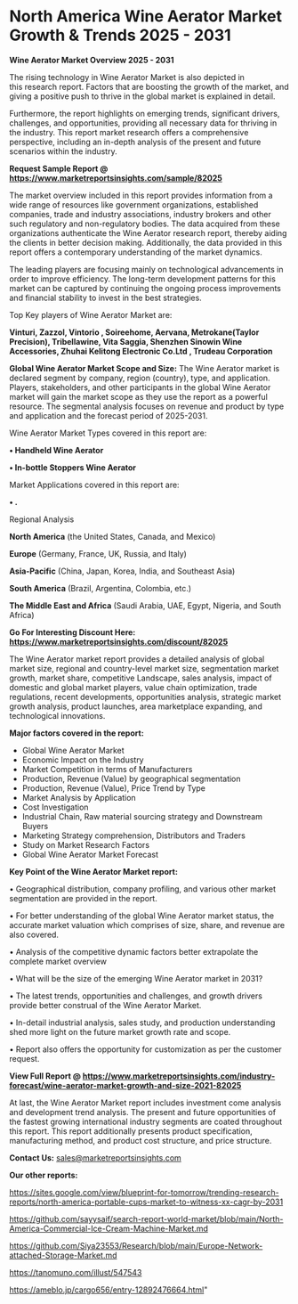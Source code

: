 # North America Wine Aerator Market Growth & Trends 2025 - 2031

<Strong> Wine Aerator Market Overview 2025 - 2031</strong>

The rising technology in Wine Aerator Market is also depicted in this research report. Factors that are boosting the growth of the market, and giving a positive push to thrive in the global market is explained in detail.

Furthermore, the report highlights on emerging trends, significant drivers, challenges, and opportunities, providing all necessary data for thriving in the industry. This report market research offers a comprehensive perspective, including an in-depth analysis of the present and future scenarios within the industry.

<strong>Request Sample Report @ <a href=https://www.marketreportsinsights.com/sample/82025>https://www.marketreportsinsights.com/sample/82025</a></strong>

The market overview included in this report provides information from a wide range of resources like government organizations, established companies, trade and industry associations, industry brokers and other such regulatory and non-regulatory bodies. The data acquired from these organizations authenticate the Wine Aerator research report, thereby aiding the clients in better decision making. Additionally, the data provided in this report offers a contemporary understanding of the market dynamics.

The leading players are focusing mainly on technological advancements in order to improve efficiency. The long-term development patterns for this market can be captured by continuing the ongoing process improvements and financial stability to invest in the best strategies.

Top Key players of Wine Aerator Market are:

<strong>Vinturi, Zazzol, Vintorio , Soireehome, Aervana, Metrokane(Taylor Precision), Tribellawine, Vita Saggia, Shenzhen Sinowin Wine Accessories, Zhuhai Kelitong Electronic Co.Ltd , Trudeau Corporation</strong>

<strong><b>Global Wine Aerator Market Scope and Size:</b></strong>
The Wine Aerator market is declared segment by company, region (country), type, and application. Players, stakeholders, and other participants in the global Wine Aerator market will gain the market scope as they use the report as a powerful resource. The segmental analysis focuses on revenue and product by type and application and the forecast period of 2025-2031.

Wine Aerator Market Types covered in this report are:

<strong>• Handheld Wine Aerator

• In-bottle Stoppers Wine Aerator</strong>

Market Applications covered in this report are:

<strong>• .</strong> 

Regional Analysis

<strong>North America</strong> (the United States, Canada, and Mexico)

<strong>Europe</strong> (Germany, France, UK, Russia, and Italy)

<strong>Asia-Pacific</strong> (China, Japan, Korea, India, and Southeast Asia)

<strong>South America</strong> (Brazil, Argentina, Colombia, etc.)

<strong>The Middle East and Africa</strong> (Saudi Arabia, UAE, Egypt, Nigeria, and South Africa)

<strong>Go For Interesting Discount Here: <a href=https://www.marketreportsinsights.com/discount/82025>https://www.marketreportsinsights.com/discount/82025</a></strong>

The Wine Aerator market report provides a detailed analysis of global market size, regional and country-level market size, segmentation market growth, market share, competitive Landscape, sales analysis, impact of domestic and global market players, value chain optimization, trade regulations, recent developments, opportunities analysis, strategic market growth analysis, product launches, area marketplace expanding, and technological innovations.

<strong><b>Major factors covered in the report:</b></strong>
<ul>
  <li>Global Wine Aerator Market </li>
  <li>Economic Impact on the Industry</li>
  <li>Market Competition in terms of Manufacturers</li>
  <li>Production, Revenue (Value) by geographical segmentation</li>
  <li>Production, Revenue (Value), Price Trend by Type</li>
  <li>Market Analysis by Application</li>
  <li>Cost Investigation</li>
  <li>Industrial Chain, Raw material sourcing strategy and Downstream Buyers</li>
  <li>Marketing Strategy comprehension, Distributors and Traders</li>
  <li>Study on Market Research Factors</li>
  <li>Global Wine Aerator Market Forecast</li>
</ul>

<strong><b>Key Point of the Wine Aerator Market report:</b></strong>

• Geographical distribution, company profiling, and various other market segmentation are provided in the report.

• For better understanding of the global Wine Aerator market status, the accurate market valuation which comprises of size, share, and revenue are also covered.

• Analysis of the competitive dynamic factors better extrapolate the complete market overview

• What will be the size of the emerging Wine Aerator market in 2031?

• The latest trends, opportunities and challenges, and growth drivers provide better construal of the Wine Aerator Market.

• In-detail industrial analysis, sales study, and production understanding shed more light on the future market growth rate and scope.

• Report also offers the opportunity for customization as per the customer request.

<strong><b>View Full Report @ <a href=https://www.marketreportsinsights.com/industry-forecast/wine-aerator-market-growth-and-size-2021-82025>https://www.marketreportsinsights.com/industry-forecast/wine-aerator-market-growth-and-size-2021-82025</a></b></strong>


At last, the Wine Aerator Market report includes investment come analysis and development trend analysis. The present and future opportunities of the fastest growing international industry segments are coated throughout this report. This report additionally presents product specification, manufacturing method, and product cost structure, and price structure.

<strong>Contact Us:</strong>
sales@marketreportsinsights.com

<strong>Our other reports:</strong>

<a href=https://sites.google.com/view/blueprint-for-tomorrow/trending-research-reports/north-america-portable-cups-market-to-witness-xx-cagr-by-2031>https://sites.google.com/view/blueprint-for-tomorrow/trending-research-reports/north-america-portable-cups-market-to-witness-xx-cagr-by-2031</a>

<a href=https://github.com/sayysaif/search-report-world-market/blob/main/North-America-Commercial-Ice-Cream-Machine-Market.md>https://github.com/sayysaif/search-report-world-market/blob/main/North-America-Commercial-Ice-Cream-Machine-Market.md</a>

<a href=https://github.com/Siya23553/Research/blob/main/Europe-Network-attached-Storage-Market.md>https://github.com/Siya23553/Research/blob/main/Europe-Network-attached-Storage-Market.md</a>

<a href=https://tanomuno.com/illust/547543>https://tanomuno.com/illust/547543</a>

<a href=https://ameblo.jp/cargo656/entry-12892476664.html>https://ameblo.jp/cargo656/entry-12892476664.html</a>"
